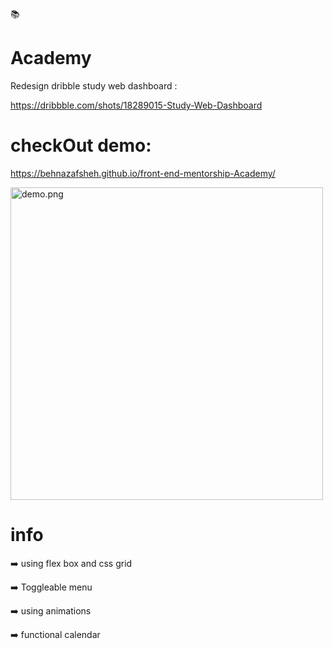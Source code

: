 📚

# Academy

Redesign dribble study web dashboard :

https://dribbble.com/shots/18289015-Study-Web-Dashboard


# checkOut demo:
https://behnazafsheh.github.io/front-end-mentorship-Academy/

<img width="500" alt="demo.png" src="https://user-images.githubusercontent.com/19150633/173231334-79a42ee5-33ac-4614-88e7-8259f2c78ddd.png">

# info
➡️ using flex box and css grid

➡️ Toggleable menu

➡️ using animations

➡️ functional calendar
